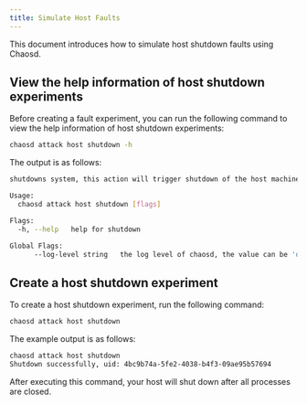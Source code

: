 ```yaml
---
title: Simulate Host Faults
---
```


This document introduces how to simulate host shutdown faults using Chaosd.

## View the help information of host shutdown experiments

Before creating a fault experiment, you can run the following command to view the help information of host shutdown experiments:

```bash
chaosd attack host shutdown -h
```

The output is as follows:

```bash
shutdowns system, this action will trigger shutdown of the host machine

Usage:
  chaosd attack host shutdown [flags]

Flags:
  -h, --help   help for shutdown

Global Flags:
      --log-level string   the log level of chaosd, the value can be 'debug', 'info', 'warn' and 'error'
```

## Create a host shutdown experiment

To create a host shutdown experiment, run the following command:

```bash
chaosd attack host shutdown
```

The example output is as follows:

```bash
chaosd attack host shutdown
Shutdown successfully, uid: 4bc9b74a-5fe2-4038-b4f3-09ae95b57694
```

After executing this command, your host will shut down after all processes are closed.
